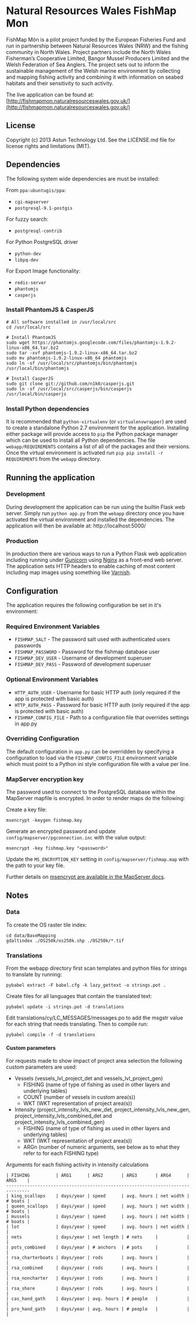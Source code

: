 Natural Resources Wales FishMap Mon
===================================

FishMap Môn is a pilot project funded by the European Fisheries Fund and run in partnership between Natural Resources Wales (NRW) and the fishing community in North Wales. Project partners include the North Wales Fisherman’s Cooperative Limited, Bangor Mussel Producers Limited and the Welsh Federation of Sea Anglers. The project sets out to inform the sustainable management of the Welsh marine environment by collecting and mapping fishing activity and combining it with information on seabed habitats and their sensitivity to such activity.

The live application can be found at: [http://fishmapmon.naturalresourceswales.gov.uk/](http://fishmapmon.naturalresourceswales.gov.uk/)

License
-------

Copyright (c) 2013 Astun Technology Ltd. See the LICENSE.md file for license rights and limitations (MIT).

Dependencies
------------

The following system wide dependencies are must be installed:

From `ppa:ubuntugis/ppa`:

* `cgi-mapserver`
* `postgresql-9.1-postgis`

For fuzzy search:

* `postgresql-contrib`

For Python PostgreSQL driver

* `python-dev`
* `libpq-dev`

For Export Image functionality:

* `redis-server`
* `phantomjs`
* `casperjs`

### Install PhantomJS & CasperJS

    # All software installed in /usr/local/src
    cd /usr/local/src

    # Install PhantomJS
    sudo wget https://phantomjs.googlecode.com/files/phantomjs-1.9.2-linux-x86_64.tar.bz2
    sudo tar -xvf phantomjs-1.9.2-linux-x86_64.tar.bz2
    sudo mv phantomjs-1.9.2-linux-x86_64 phantomjs
    sudo ln -sf /usr/local/src/phantomjs/bin/phantomjs /usr/local/bin/phantomjs

    # Install CasperJS
    sudo git clone git://github.com/n1k0/casperjs.git
    sudo ln -sf /usr/local/src/casperjs/bin/casperjs /usr/local/bin/casperjs

### Install Python dependencies

It is recommended that `python-virtualenv` (or `virtualenvwrapper`) are used to create a standalone Python 2.7 environment for the application. Installing either package will provide access to `pip` the Python package manager which can be used to install all Python dependencies. The file `webapp/REQUIREMENTS` contains a list of all of the packages and their versions. Once the virtual environment is activated run `pip pip install -r REQUIREMENTS` from the `webapp` directory.

Running the application
-----------------------

### Development

During development the application can be run using the builtin Flask web server. Simply run `python app.py` from the `webapp` directory once you have activated the virtual environment and installed the dependencies. The application will then be available at: http://localhost:5000/

### Production

In production there are various ways to run a Python Flask web application including running under [Gunicorn](http://gunicorn.org/) using [Nginx](http://nginx.com/) as a front-end web server. The application sets HTTP headers to enable caching of most content including map images using something like [Varnish](https://www.varnish-cache.org/).

Configuration
-------------

The application requires the following configuration be set in it's environment:

### Required Environment Variables

* `FISHMAP_SALT` - The password salt used with authenticated users passwords
* `FISHMAP_PASSWORD` - Password for the fishmap database user
* `FISHMAP_DEV_USER` - Username of development superuser
* `FISHMAP_DEV_PASS` - Password of development superuser

### Optional Environment Variables

* `HTTP_AUTH_USER` - Username for basic HTTP auth (only required if the app is protected with basic auth)
* `HTTP_AUTH_PASS` - Password for basic HTTP auth (only required if the app is protected with basic auth)
* `FISHMAP_CONFIG_FILE` - Path to a configuration file that overrides settings in app.py

### Overriding Configuration

The default configuration in `app.py` can be overridden by specifying a configuration to load via the `FISHMAP_CONFIG_FILE` environment variable which must point to a Python ini style configuration file with a value per line.

### MapServer encryption key

The password used to connect to the PostgreSQL database within the MapServer mapfile is encrypted. In order to render maps do the following:

Create a key file:

    msencrypt -keygen fishmap.key

Generate an encrypted password and update `config/mapserver/pgconnection.inc` with the value output:

    msencrypt -key fishmap.key "<password>"

Update the `MS_ENCRYPTION_KEY` setting in `config/mapserver/fishmap.map` with the path to your key file.

Further details on [msencrypt are available in the MapServer docs](http://www.mapserver.org/utilities/msencrypt.html).

Notes
-----

### Data

To create the OS raster tile index:

    cd data/BaseMapping
    gdaltindex ./OS250k/os250k.shp ./OS250k/*.tif

### Translations

From the webapp directory first scan templates and python files for strings to translate by running:

    pybabel extract -F babel.cfg -k lazy_gettext -o strings.pot .

Create files for all languages that contain the translated text:

    pybabel update -i strings.pot -d translations

Edit translations/cy/LC_MESSAGES/messages.po to add the msgstr value for each string that needs translating. Then to compile run:

    pybabel compile -f -d translations

#### Custom parameters

For requests made to show impact of project area selection the following custom parameters are used:

* Vessels (vessels\_lvl\_project\_det and vessels\_lvl\_project\_gen)
    * FISHING (name of type of fishing as used in other layers and underlying tables)
    * COUNT (number of vessels in custom area(s))
    * WKT (WKT representation of project area(s))
* Intensity (project\_intensity\_lvls\_new\_det, project\_intensity\_lvls\_new\_gen, project\_intensity\_lvls\_combined\_det and project\_intensity\_lvls\_combined\_gen)
    * FISHING (name of type of fishing as used in other layers and underlying tables)
    * WKT (WKT representation of project area(s))
    * ARGn (number of numeric arguments, see below as to what they refer to for each FISHING type)

Arguments for each fishing activity in intensity calculations

    | FISHING          | ARG1      | ARG2       | ARG3       | ARG4      | ARG5    |
    -------------------------------------------------------------------------------
    | king_scallops    | days/year | speed      | avg. hours | net width | # boats |
    | queen_scallops   | days/year | speed      | avg. hours | net width | # boats |
    | mussels          | days/year | speed      | avg. hours | net width | # boats |
    | lot              | days/year | speed      | avg. hours | net width |         |
    | nets             | days/year | net length | # nets     |           |         |
    | pots_combined    | days/year | # anchors  | # pots     |           |         |
    | rsa_charterboats | days/year | rods       | avg. hours |           |         |
    | rsa_combined     | days/year | rods       | avg. hours |           |         |
    | rsa_noncharter   | days/year | rods       | avg. hours |           |         |
    | rsa_shore        | days/year | rods       | avg. hours |           |         |
    | cas_hand_gath    | days/year | avg. hours | # people   |           |         |
    | pro_hand_gath    | days/year | avg. hours | # people   |           |         |
